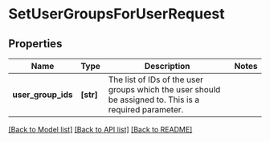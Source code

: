 # SetUserGroupsForUserRequest

## Properties
Name | Type | Description | Notes
------------ | ------------- | ------------- | -------------
**user_group_ids** | **[str]** | The list of IDs of the user groups which the user should be assigned to. This is a required parameter. | 

[[Back to Model list]](../README.md#documentation-for-models) [[Back to API list]](../README.md#documentation-for-api-endpoints) [[Back to README]](../README.md)


